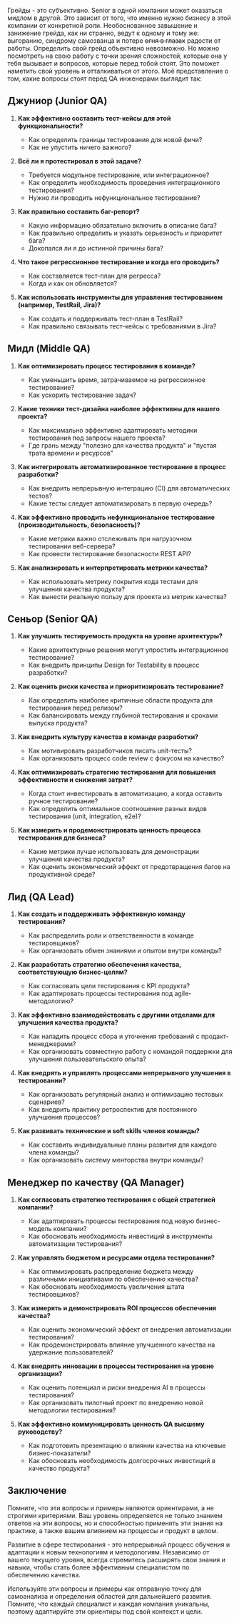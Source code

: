 Грейды - это субъективно.
Senior в одной компании может оказаться мидлом в другой.
Это зависит от того, что именно нужно бизнесу в этой компании от конкретной роли.
Необоснованное завышение и занижение грейда, как ни странно, ведут к одному и тому же: выгоранию, синдрому самозванца и потере ~~огня в глазах~~ радости от работы.
Определить свой грейд объективно невозможно.
Но можно посмотреть на свою работу с точки зрения сложностей, которые она у тебя вызывает и вопросов, которые перед тобой стоят.
Это поможет наметить свой уровень и отталкиваться от этого.
Моё представление о том, какие вопросы стоят перед QA инженерами выглядит так:

## Джуниор (Junior QA)

1. **Как эффективно составить тест-кейсы для этой функциональности?**
   - Как определить границы тестирования для новой фичи?
   - Как не упустить ничего важного?

2. **Всё ли я протестировал в этой задаче?**
   - Требуется модульное тестирование, или интеграционное?
   - Как определить необходимость проведения интеграционного тестирования?
   - Нужно ли проводить нефункциональное тестирование?

3. **Как правильно составить баг-репорт?**
   - Какую информацию обязательно включить в описание бага?
   - Как правильно определить и указать серьезность и приоритет бага?
   - Докопался ли я до истинной причины бага?

4. **Что такое регрессионное тестирование и когда его проводить?**
   - Как составляется тест-план для регресса?
   - Когда и как он обновляется?

5. **Как использовать инструменты для управления тестированием (например, TestRail, Jira)?**
   - Как создать и поддерживать тест-план в TestRail?
   - Как правильно связывать тест-кейсы с требованиями в Jira?

## Мидл (Middle QA)

1. **Как оптимизировать процесс тестирования в команде?**
   - Как уменьшить время, затрачиваемое на регрессионное тестирование?
   - Как ускорить тестирование задач?

2. **Какие техники тест-дизайна наиболее эффективны для нашего проекта?**
   - Как максимально эффективно адаптировать методики тестирования под запросы нашего проекта?
   - Где грань между "полезно для качества продукта" и "пустая трата времени и ресурсов"

3. **Как интегрировать автоматизированное тестирование в процесс разработки?**
   - Как внедрить непрерывную интеграцию (CI) для автоматических тестов?
   - Какие тесты следует автоматизировать в первую очередь?

4. **Как эффективно проводить нефункциональное тестирование (производительность, безопасность)?**
   - Какие метрики важно отслеживать при нагрузочном тестировании веб-сервера?
   - Как провести тестирование безопасности REST API?

5. **Как анализировать и интерпретировать метрики качества?**
   - Как использовать метрику покрытия кода тестами для улучшения качества продукта?
   - Как вынести реальную пользу для проекта из метрик качества?

## Сеньор (Senior QA)

1. **Как улучшить тестируемость продукта на уровне архитектуры?**
   - Какие архитектурные решения могут упростить интеграционное тестирование?
   - Как внедрить принципы Design for Testability в процесс разработки?

2. **Как оценить риски качества и приоритизировать тестирование?**
   - Как определить наиболее критичные области продукта для тестирования перед релизом?
   - Как балансировать между глубиной тестирования и сроками выпуска продукта?

3. **Как внедрить культуру качества в команде разработки?**
   - Как мотивировать разработчиков писать unit-тесты?
   - Как организовать процесс code review с фокусом на качество?

4. **Как оптимизировать стратегию тестирования для повышения эффективности и снижения затрат?**
   - Когда стоит инвестировать в автоматизацию, а когда оставить ручное тестирование?
   - Как определить оптимальное соотношение разных видов тестирования (unit, integration, e2e)?

5. **Как измерить и продемонстрировать ценность процесса тестирования для бизнеса?**
   - Какие метрики лучше использовать для демонстрации улучшения качества продукта?
   - Как оценить экономический эффект от предотвращения багов на продуктивной среде?

## Лид (QA Lead)

1. **Как создать и поддерживать эффективную команду тестирования?**
   - Как распределить роли и ответственности в команде тестировщиков?
   - Как организовать обмен знаниями и опытом внутри команды?

2. **Как разработать стратегию обеспечения качества, соответствующую бизнес-целям?**
   - Как согласовать цели тестирования с KPI продукта?
   - Как адаптировать процессы тестирования под agile-методологию?

3. **Как эффективно взаимодействовать с другими отделами для улучшения качества продукта?**
   - Как наладить процесс сбора и уточнения требований с продакт-менеджерами?
   - Как организовать совместную работу с командой поддержки для улучшения пользовательского опыта?

4. **Как внедрять и управлять процессами непрерывного улучшения в тестировании?**
   - Как организовать регулярный анализ и оптимизацию тестовых сценариев?
   - Как внедрить практику ретроспектив для постоянного улучшения процессов?

5. **Как развивать технические и soft skills членов команды?**
   - Как составить индивидуальные планы развития для каждого члена команды?
   - Как организовать систему менторства внутри команды?

## Менеджер по качеству (QA Manager)

1. **Как согласовать стратегию тестирования с общей стратегией компании?**
   - Как адаптировать процессы тестирования под новую бизнес-модель компании?
   - Как обосновать необходимость инвестиций в инструменты автоматизации тестирования?

2. **Как управлять бюджетом и ресурсами отдела тестирования?**
   - Как оптимизировать распределение бюджета между различными инициативами по обеспечению качества?
   - Как обосновать необходимость увеличения штата тестировщиков?

3. **Как измерять и демонстрировать ROI процессов обеспечения качества?**
   - Как оценить экономический эффект от внедрения автоматизации тестирования?
   - Как продемонстрировать влияние улучшенного качества на удержание пользователей?

4. **Как внедрять инновации в процессы тестирования на уровне организации?**
   - Как оценить потенциал и риски внедрения AI в процессы тестирования?
   - Как организовать пилотный проект по внедрению новой методологии тестирования?

5. **Как эффективно коммуницировать ценность QA высшему руководству?**
   - Как подготовить презентацию о влиянии качества на ключевые бизнес-показатели?
   - Как обосновать необходимость долгосрочных инвестиций в качество продукта?

## Заключение

Помните, что эти вопросы и примеры являются ориентирами, а не строгими критериями. Ваш уровень определяется не только знанием ответов на эти вопросы, но и способностью применять эти знания на практике, а также вашим влиянием на процессы и продукт в целом.

Развитие в сфере тестирования - это непрерывный процесс обучения и адаптации к новым технологиям и методологиям. Независимо от вашего текущего уровня, всегда стремитесь расширять свои знания и навыки, чтобы стать более эффективным специалистом по обеспечению качества.

Используйте эти вопросы и примеры как отправную точку для самоанализа и определения областей для дальнейшего развития. Помните, что каждый специалист и каждая компания уникальны, поэтому адаптируйте эти ориентиры под свой контекст и цели.